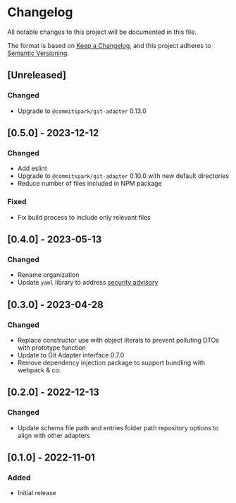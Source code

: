 # Changelog

All notable changes to this project will be documented in this file.

The format is based on [Keep a Changelog](https://keepachangelog.com/en/1.0.0/),
and this project adheres to [Semantic Versioning](https://semver.org/spec/v2.0.0.html).

## [Unreleased]

### Changed

- Upgrade to `@commitspark/git-adapter` 0.13.0

## [0.5.0] - 2023-12-12

### Changed

- Add eslint
- Upgrade to `@commitspark/git-adapter` 0.10.0 with new default directories
- Reduce number of files included in NPM package

### Fixed

- Fix build process to include only relevant files

## [0.4.0] - 2023-05-13

### Changed

- Rename organization
- Update `yaml` library to address [security advisory](https://github.com/advisories/GHSA-f9xv-q969-pqx4)

## [0.3.0] - 2023-04-28

### Changed

- Replace constructor use with object literals to prevent polluting DTOs with prototype function
- Update to Git Adapter interface 0.7.0
- Remove dependency injection package to support bundling with webpack & co.

## [0.2.0] - 2022-12-13

### Changed

- Update schema file path and entries folder path repository options to align with other adapters

## [0.1.0] - 2022-11-01

### Added

- Initial release
